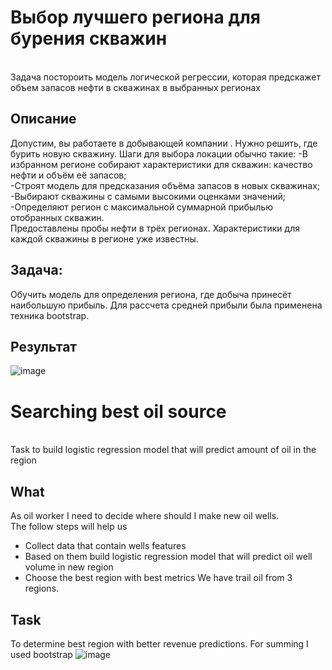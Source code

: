 # Выбор лучшего региона для бурения скважин
<br />
Задача постороить модель логической регрессии, которая предскажет объем запасов нефти в скважинах в выбранных регионах

## Описание

 Допустим, вы работаете в добывающей компании . Нужно решить, где бурить новую скважину.
Шаги для выбора локации обычно такие:
-В избранном регионе собирают характеристики для скважин: качество нефти и объём её запасов;<br />
-Строят модель для предсказания объёма запасов в новых скважинах;<br />
-Выбирают скважины с самыми высокими оценками значений;<br />
-Определяют регион с максимальной суммарной прибылью отобранных скважин.<br />
Предоставлены пробы нефти в трёх регионах. Характеристики для каждой скважины в регионе уже известны.
<br />
## Задача:
Обучить модель для определения региона, где добыча принесёт наибольшую прибыль. Для рассчета средней прибыли была применена техника bootstrap.

## Результат
![image](https://user-images.githubusercontent.com/58337309/126984350-325faeb4-36a4-4fa9-a7ca-25d21f3507ef.png)

# Searching best oil source
<br />
Task to build logistic regression model that will predict amount of oil in the region

## What
As oil worker I need to decide where should I make new oil wells.<br />
The follow steps will help us <br />
- Collect data that contain wells features
- Based on them build logistic regression model that will predict oil well volume in new region
- Choose the best region with best metrics 
We have trail oil from 3 regions.
## Task
To determine best region with better revenue predictions. For summing I used bootstrap
![image](https://user-images.githubusercontent.com/58337309/126986127-c2c5f83f-a9e9-46cb-8aa2-8e2eef4d6843.png)
